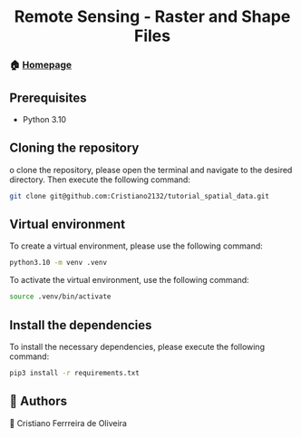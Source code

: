 <h1 align="center">Remote Sensing - Raster and Shape Files</h1>

### 🏠 [Homepage](sdffsdfsdfsdf)

## Prerequisites
* Python 3.10


## Cloning the repository

o clone the repository, please open the terminal and navigate to the desired directory. Then execute the following command:

```bash
git clone git@github.com:Cristiano2132/tutorial_spatial_data.git
```

## Virtual environment

To create a virtual environment, please use the following command:

``` bash
python3.10 -m venv .venv
```

To activate the virtual environment, use the following command:
``` bash
source .venv/bin/activate 
```



## Install the dependencies
To install the necessary dependencies, please execute the following command:

``` bash
pip3 install -r requirements.txt
```

## 🤝 Authors 

👤 Cristiano Ferrreira de Oliveira


  

